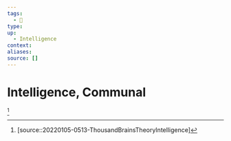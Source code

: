 ```yaml
---
tags:
  - 🚧 
type:
up:
  - Intelligence
context:
aliases:
source: []
---
```


# Intelligence, Communal

[^1]

[^1]: [source::20220105-0513-ThousandBrainsTheoryIntelligence]
